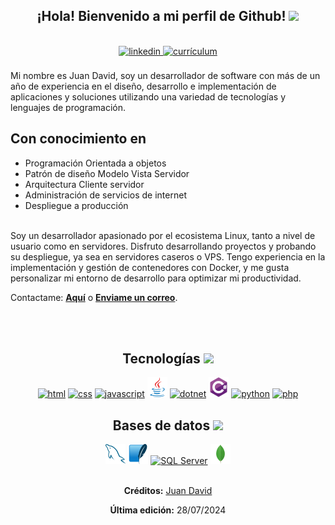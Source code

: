 <div align="center">
    <h2> ¡Hola! Bienvenido a mi perfil de Github! <img src="https://github.com/abdoachhoubi/abdoachhoubi/blob/main/gifs/Hi.gif" width="30"></h2>
    <br>
    <a href="https://www.linkedin.com/in/juan-paez-411348274/" target="_blank">
        <img src="https://img.shields.io/badge/linkedin-%2300acee.svg?color=405DE6&style=for-the-badge&logo=linkedin&logoColor=white" alt="linkedin" style="margin-bottom: 5px;" />
<a href="https://github.com/kats76/kats76/blob/main/Juan%20Paez%20CV%20(1).pdf" target="_blank">
    <img src="https://img.shields.io/badge/curr%C3%ADculum-%2300bfae.svg?color=009688&style=for-the-badge&logo=pdf&logoColor=white" alt="currículum" style="margin-bottom: 5px;" />
</a>
</div>

<div>
    <br />
    Mi nombre es Juan David, soy un desarrollador de software con más de un año de experiencia en el diseño, desarrollo e implementación de aplicaciones y soluciones utilizando una variedad de tecnologías y lenguajes de programación.
    <br />
    <h2> Con conocimiento en </h2>
    <ul>
        <li>Programación Orientada a objetos</li>
        <li>Patrón de diseño Modelo Vista Servidor</li>
        <li>Arquitectura Cliente servidor</li>
        <li>Administración de servicios de internet</li>
        <li>Despliegue a producción</li>
    </ul>
    <br />
    Soy un desarrollador apasionado por el ecosistema Linux, tanto a nivel de usuario como en servidores. Disfruto desarrollando proyectos y probando su despliegue, ya sea en servidores caseros o VPS. Tengo experiencia en la implementación y gestión de contenedores con Docker, y me gusta personalizar mi entorno de desarrollo para optimizar mi productividad.
    <br />
    <p>Contactame: 
        <a href="https://github.com/abdoachhoubi/abdoachhoubi/issues/new" target="_blank"><b>Aquí</b></a> 
        o 
        <a href="mailto:juandavidpaezrivadeneria@gmail.com"><b>Enviame un correo</b></a>.
    </p>
    <br />
    <br />
</div>

<div align="center">
    <h2> Tecnologías <img src="https://media2.giphy.com/media/QssGEmpkyEOhBCb7e1/giphy.gif?cid=ecf05e47a0n3gi1bfqntqmob8g9aid1oyj2wr3ds3mg700bl&rid=giphy.gif" width="32px"> </h2>
    <a href="https://developer.mozilla.org/es/docs/Web/HTML" target="_blank"><img width="32px" src="https://raw.githubusercontent.com/rahulbanerjee26/githubAboutMeGenerator/main/icons/html.svg" alt="html"></a>
    <a href="https://developer.mozilla.org/es/docs/Web/CSS" target="_blank"><img width="32px" src="https://raw.githubusercontent.com/rahulbanerjee26/githubAboutMeGenerator/main/icons/css.svg" alt="css"></a>
    <a href="https://developer.mozilla.org/es/docs/Web/JavaScript" target="_blank"><img width="32px" src="https://raw.githubusercontent.com/rahulbanerjee26/githubAboutMeGenerator/main/icons/javascript.svg" alt="javascript"></a>
    <a href="https://www.java.com" target="_blank"><img width="32px" src="https://raw.githubusercontent.com/devicons/devicon/master/icons/java/java-original.svg" alt="java"></a>
    <a href="https://dotnet.microsoft.com/" target="_blank"><img width="32px" src="https://raw.githubusercontent.com/devicons/devicon/master/icons/dotnet/dotnet-original.svg" alt="dotnet"></a>
    <a href="https://docs.microsoft.com/en-us/dotnet/csharp/" target="_blank"><img width="32px" src="https://raw.githubusercontent.com/devicons/devicon/master/icons/csharp/csharp-original.svg" alt="csharp"></a>
    <a href="https://www.python.org/" target="_blank"><img width="32px" src="https://raw.githubusercontent.com/rahulbanerjee26/githubAboutMeGenerator/main/icons/python.svg" alt="python"></a>
    <a href="https://www.php.net/" target="_blank"><img width="32px" src="https://raw.githubusercontent.com/rahulbanerjee26/githubAboutMeGenerator/main/icons/php.svg" alt="php"></a>
    <br />
    <h2> Bases de datos <img src="https://media2.giphy.com/media/QssGEmpkyEOhBCb7e1/giphy.gif?cid=ecf05e47a0n3gi1bfqntqmob8g9aid1oyj2wr3ds3mg700bl&rid=giphy.gif" width="32px"> </h2>
    <a href="https://www.mysql.com/" target="_blank"><img width="32px" src="https://raw.githubusercontent.com/devicons/devicon/master/icons/mysql/mysql-original.svg" alt="MySQL"></a>
    <a href="https://www.sqlite.org/" target="_blank"><img width="32px" src="https://raw.githubusercontent.com/devicons/devicon/master/icons/sqlite/sqlite-original.svg" alt="SQLite"></a>
    <a href="https://www.microsoft.com/en-us/sql-server" target="_blank"><img width="32px" src="https://raw.githubusercontent.com/devicons/devicon/master/icons/mssql/mssql-original.svg" alt="SQL Server"></a>
    <a href="https://www.mongodb.com/" target="_blank"><img width="32px" src="https://raw.githubusercontent.com/devicons/devicon/master/icons/mongodb/mongodb-original.svg" alt="MongoDB"></a>
    <br />
    <br />
    <div style="text-align: center;">
        <p><b>Créditos:</b> <a href="https://github.com/kats76" target="_blank">Juan David</a></p>
        <p><b>Última edición:</b> 28/07/2024</p>
    </div>
</div>
